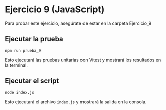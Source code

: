 # Ejercicio 9 (JavaScript)

Para probar este ejercicio, asegúrate de estar en la carpeta Ejercicio_9

## Ejecutar la prueba

```npm run prueba_9 ```

Esto ejecutará las pruebas unitarias con Vitest y mostrará los resultados en la terminal.

## Ejecutar el script

```node index.js ```

Esto ejecutará el archivo `index.js` y mostrará la salida en la consola.